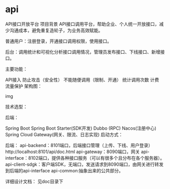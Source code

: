 # api
API接口开放平台
项目背景
API接口调用平台，帮助企业、个人统一开放接口，减少沟通成本，避免重复造轮子，为业务高效赋能。

普通用户：注册登录，开通接口调用权限，使用接口。

后台：调用统计和可视化分析接口调用情况，管理员发布接口、下线接口、新增接口。

主要功能：

API接入
防止攻击（安全性）
不能随便调用（限制、开通）
统计调用次数
计费
流量保护
架构图：

img

技术选型：

后端：

Spring Boot
Spring Boot Starter(SDK开发)
Dubbo (RPC)
Nacos(注册中心)
Spring Cloud Gateway(网关、限流、日志实现)
启动方式：

后端：
api-backend：8101端口，后端接口管理（上传、下线、用户登录）http://localhost:8101/api/doc.html
api-gateway：8090端口，网关
api-interface：8102端口，提供各种接口服务（可以有很多个且分布在各个服务器）。
api-client-sdgk：客户端SDK，无端口，发送请求到8090端口，由网关进行转发到后端的api-interface
api-common:抽象出来的公共部分。

详细设计文档：
  见doc目录下
